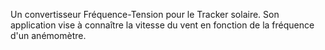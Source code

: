 Un convertisseur Fréquence-Tension pour le Tracker solaire.
Son application vise à connaître la vitesse du vent en fonction de la fréquence d'un anémomètre.

